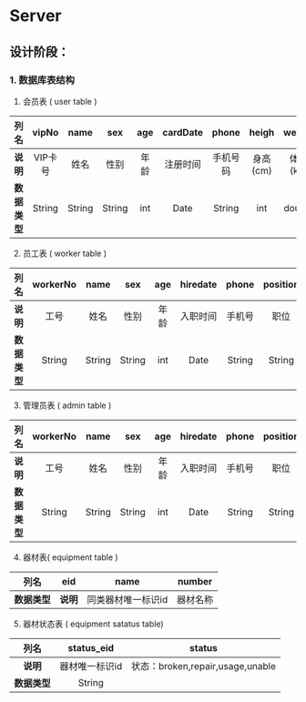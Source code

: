 # Server

## 设计阶段：


### 1. 数据库表结构

1. 会员表 ( user table )

| **列名** | vipNo | name | sex | age | cardDate | phone | heigh | weight | pwd |
| :----: | :----: | :----: | :----: | :----: | :----: | :----: | :----: | :----: | :----: |
| **说明** | VIP卡号 | 姓名 | 性别 | 年龄 | 注册时间 | 手机号码 | 身高(cm) | 体重(kg) |  密码 |
| **数据类型** | String | String | String | int | Date | String | int | double | String(MD5) |


2. 员工表 ( worker table )

| **列名** | workerNo | name | sex | age | hiredate | phone | position | info | pwd |
| :----: | :----: | :----: | :----: | :----: | :----: | :----: | :----: | :----: | :----: |
| **说明** | 工号 | 姓名 | 性别 | 年龄 | 入职时间 | 手机号 | 职位 | 备注信息 | 密码 |
| **数据类型** | String | String | String | int | Date | String | String | String | String(MD5) |


3. 管理员表 ( admin table )

| **列名** | workerNo | name | sex | age | hiredate | phone | position | info | pwd |
| :----: | :----: | :----: | :----: | :----: | :----: | :----: | :----: | :----: | :----: |
| **说明** | 工号 | 姓名 | 性别 | 年龄 | 入职时间 | 手机号 | 职位 | 备注信息 | 密码 |
| **数据类型** | String | String | String | int | Date | String | String | String | String(MD5) |


4. 器材表( equipment table )

| **列名** | eid | name | number |
| :----: | :----: | :----: | :----: |
| **数据类型** | **说明** | 同类器材唯一标识id | 器材名称 | 器材数量 |


5. 器材状态表 ( equipment satatus table)

| **列名** | status_eid | status |
| :----: | :----: | :----: |
| **说明** | 器材唯一标识id | 状态：broken,repair,usage,unable |
| **数据类型** | String |
